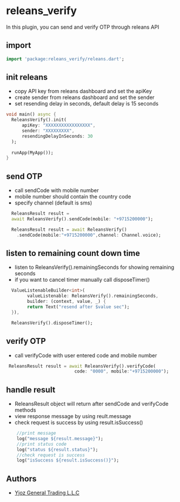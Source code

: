 # releans_verify

In this plugin, you can send and verify OTP through releans API

## import

```dart
import 'package:releans_verify/releans.dart';
```


## init releans
- copy API key from releans dashboard and set the apiKey
- create sender from releans dashboard and set the sender
- set resending delay in seconds, default delay is 15 seconds

```dart
void main() async {
  ReleansVerify().init(
      apiKey: "XXXXXXXXXXXXXXXXX",
      sender: "XXXXXXXXX",
      resendingDelayInSeconds: 30
  );
  
  runApp(MyApp());
}
```


## send OTP
- call sendCode with mobile number
- mobile number should contain the country code
- specify channel (default is sms)

```dart
  ReleansResult result =
  await ReleansVerify().sendCode(mobile: "+9715200000");

  ReleansResult result = await ReleansVerify()
    .sendCode(mobile:"+9715200000",channel: Channel.voice);
```

## listen to remaining count down time
- listen to ReleansVerify().remainingSeconds for showing remaining seconds
- if you want to cancel timer manually call disposeTimer()


```dart
  ValueListenableBuilder<int>(
        valueListenable: ReleansVerify().remainingSeconds,
        builder: (context, value, _) {
        return Text("resend after $value sec");
  }),

  ReleansVerify().disposeTimer();
```

## verify OTP
- call verifyCode with user entered code and mobile number


```dart
 ReleansResult result = await ReleansVerify().verifyCode(
                          code: "0000", mobile:"+9715200000");
```

## handle result
- ReleansResult object will return after sendCode and verifyCode methods
- view response message by using reult.message 
- check request is success by using result.isSuccess()

```dart
    //print message
    log("message ${result.message}");
    //print status code
    log("status ${result.status}");
    //check request is success
    log("isSuccess ${result.isSuccess()}");
```

## Authors

* [Yjoz General Trading L.L.C](https://yjoz.com)